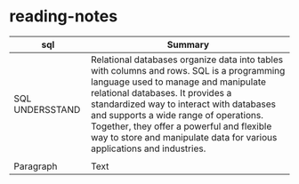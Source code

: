 # reading-notes

| sql         | Summary     |
| ----------- | ----------- |
| SQL UNDERSSTAND      | Relational databases organize data into tables with columns and rows. SQL is a programming language used to manage and manipulate relational databases. It provides a standardized way to interact with databases and supports a wide range of operations. Together, they offer a powerful and flexible way to store and manipulate data for various applications and industries.
       |
| Paragraph   | Text        |
